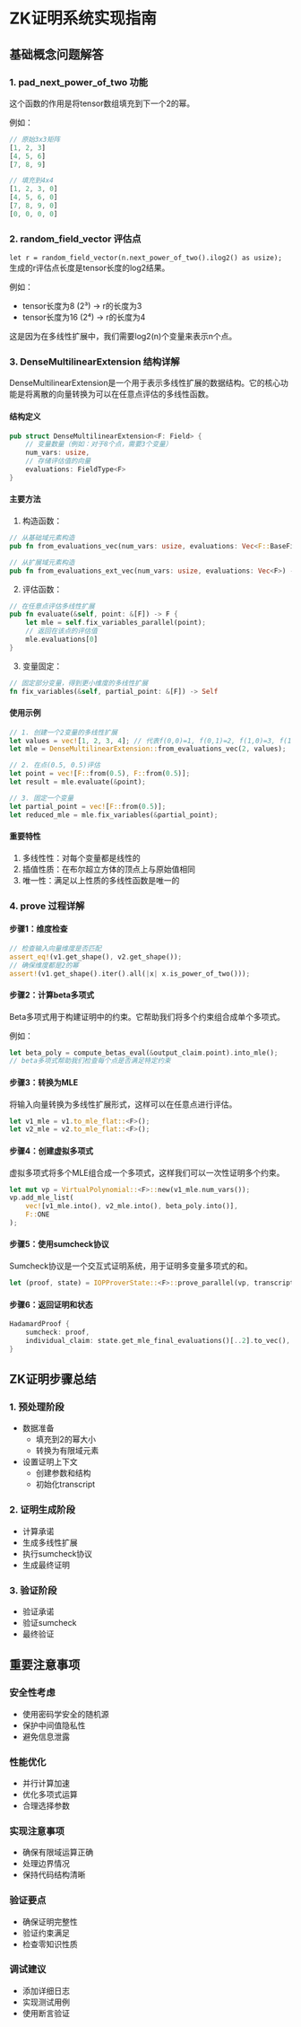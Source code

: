 # ZK证明系统实现指南

## 基础概念问题解答

### 1. pad_next_power_of_two 功能
这个函数的作用是将tensor数组填充到下一个2的幂。

例如：
```rust
// 原始3x3矩阵
[1, 2, 3]
[4, 5, 6]
[7, 8, 9]

// 填充到4x4
[1, 2, 3, 0]
[4, 5, 6, 0]
[7, 8, 9, 0]
[0, 0, 0, 0]
```

### 2. random_field_vector 评估点
`let r = random_field_vector(n.next_power_of_two().ilog2() as usize);`
生成的r评估点长度是tensor长度的log2结果。

例如：
- tensor长度为8 (2³) → r的长度为3
- tensor长度为16 (2⁴) → r的长度为4

这是因为在多线性扩展中，我们需要log2(n)个变量来表示n个点。

### 3. DenseMultilinearExtension 结构详解

DenseMultilinearExtension是一个用于表示多线性扩展的数据结构。它的核心功能是将离散的向量转换为可以在任意点评估的多线性函数。

#### 结构定义
```rust
pub struct DenseMultilinearExtension<F: Field> {
    // 变量数量（例如：对于8个点，需要3个变量）
    num_vars: usize,
    // 存储评估值的向量
    evaluations: FieldType<F>
}
```

#### 主要方法
1. 构造函数：
```rust
// 从基础域元素构造
pub fn from_evaluations_vec(num_vars: usize, evaluations: Vec<F::BaseField>) -> Self

// 从扩展域元素构造
pub fn from_evaluations_ext_vec(num_vars: usize, evaluations: Vec<F>) -> Self
```

2. 评估函数：
```rust
// 在任意点评估多线性扩展
pub fn evaluate(&self, point: &[F]) -> F {
    let mle = self.fix_variables_parallel(point);
    // 返回在该点的评估值
    mle.evaluations[0]
}
```

3. 变量固定：
```rust
// 固定部分变量，得到更小维度的多线性扩展
fn fix_variables(&self, partial_point: &[F]) -> Self
```

#### 使用示例
```rust
// 1. 创建一个2变量的多线性扩展
let values = vec![1, 2, 3, 4]; // 代表f(0,0)=1, f(0,1)=2, f(1,0)=3, f(1,1)=4
let mle = DenseMultilinearExtension::from_evaluations_vec(2, values);

// 2. 在点(0.5, 0.5)评估
let point = vec![F::from(0.5), F::from(0.5)];
let result = mle.evaluate(&point);

// 3. 固定一个变量
let partial_point = vec![F::from(0.5)];
let reduced_mle = mle.fix_variables(&partial_point);
```

#### 重要特性
1. 多线性性：对每个变量都是线性的
2. 插值性质：在布尔超立方体的顶点上与原始值相同
3. 唯一性：满足以上性质的多线性函数是唯一的

### 4. prove 过程详解

#### 步骤1：维度检查
```rust
// 检查输入向量维度是否匹配
assert_eq!(v1.get_shape(), v2.get_shape());
// 确保维度都是2的幂
assert!(v1.get_shape().iter().all(|x| x.is_power_of_two()));
```

#### 步骤2：计算beta多项式
Beta多项式用于构建证明中的约束。它帮助我们将多个约束组合成单个多项式。

例如：
```rust
let beta_poly = compute_betas_eval(&output_claim.point).into_mle();
// beta多项式帮助我们检查每个点是否满足特定约束
```

#### 步骤3：转换为MLE
将输入向量转换为多线性扩展形式，这样可以在任意点进行评估。

```rust
let v1_mle = v1.to_mle_flat::<F>();
let v2_mle = v2.to_mle_flat::<F>();
```

#### 步骤4：创建虚拟多项式
虚拟多项式将多个MLE组合成一个多项式，这样我们可以一次性证明多个约束。

```rust
let mut vp = VirtualPolynomial::<F>::new(v1_mle.num_vars());
vp.add_mle_list(
    vec![v1_mle.into(), v2_mle.into(), beta_poly.into()], 
    F::ONE
);
```

#### 步骤5：使用sumcheck协议
Sumcheck协议是一个交互式证明系统，用于证明多变量多项式的和。

```rust
let (proof, state) = IOPProverState::<F>::prove_parallel(vp, transcript);
```

#### 步骤6：返回证明和状态
```rust
HadamardProof {
    sumcheck: proof,
    individual_claim: state.get_mle_final_evaluations()[..2].to_vec(),
}
```

## ZK证明步骤总结

### 1. 预处理阶段
- 数据准备
  - 填充到2的幂大小
  - 转换为有限域元素
- 设置证明上下文
  - 创建参数和结构
  - 初始化transcript

### 2. 证明生成阶段
- 计算承诺
- 生成多线性扩展
- 执行sumcheck协议
- 生成最终证明

### 3. 验证阶段
- 验证承诺
- 验证sumcheck
- 最终验证

## 重要注意事项

### 安全性考虑
- 使用密码学安全的随机源
- 保护中间值隐私性
- 避免信息泄露

### 性能优化
- 并行计算加速
- 优化多项式运算
- 合理选择参数

### 实现注意事项
- 确保有限域运算正确
- 处理边界情况
- 保持代码结构清晰

### 验证要点
- 确保证明完整性
- 验证约束满足
- 检查零知识性质

### 调试建议
- 添加详细日志
- 实现测试用例
- 使用断言验证 